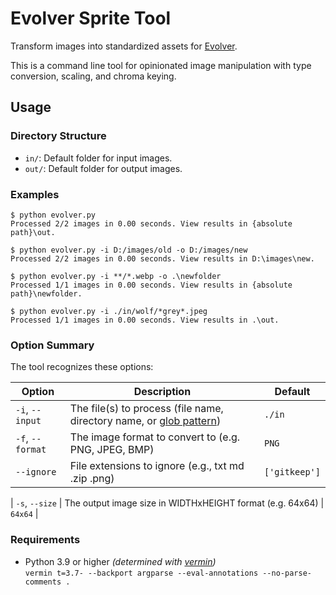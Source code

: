 # Evolver Sprite Tool

Transform images into standardized assets for [Evolver](https://github.com/marm00/evolver).

This is a command line tool for opinionated image manipulation with type conversion, scaling, and chroma keying.

## Usage

### Directory Structure

- `in/`: Default folder for input images.
- `out/`: Default folder for output images.

### Examples

```console
$ python evolver.py
Processed 2/2 images in 0.00 seconds. View results in {absolute path}\out.

$ python evolver.py -i D:/images/old -o D:/images/new
Processed 2/2 images in 0.00 seconds. View results in D:\images\new.

$ python evolver.py -i **/*.webp -o .\newfolder
Processed 1/1 images in 0.00 seconds. View results in {absolute path}\newfolder.

$ python evolver.py -i ./in/wolf/*grey*.jpeg
Processed 1/1 images in 0.00 seconds. View results in .\out.
```

### Option Summary

The tool recognizes these options:

| Option | Description | Default |
| --- | --- | --- |
| `-i`, `--input` | The file(s) to process (file name, directory name, or [glob pattern](https://docs.python.org/3/library/glob.html)) | `./in` |
| `-f`, `--format` | The image format to convert to (e.g. PNG, JPEG, BMP) | `PNG` |
| `--ignore` | File extensions to ignore (e.g., txt md .zip .png) | `['gitkeep']` |

| `-s`, `--size` | The output image size in WIDTHxHEIGHT format (e.g. 64x64) | `64x64` |

### Requirements

- Python 3.9 or higher *(determined with [vermin](https://github.com/netromdk/vermin))*  
`vermin t=3.7- --backport argparse --eval-annotations --no-parse-comments .`
